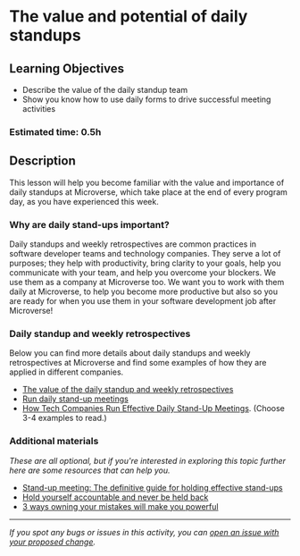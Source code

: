 # The value and potential of daily standups

## Learning Objectives

- Describe the value of the daily standup team
- Show you know how to use daily forms to drive successful meeting activities

### Estimated time: 0.5h

## Description

This lesson will help you become familiar with the value and importance of daily standups at Microverse, which take place at the end of every program day, as you have experienced this week.

### Why are daily stand-ups important?

Daily standups and weekly retrospectives are common practices in software developer teams and technology companies. They serve a lot of purposes; they help with productivity, bring clarity to your goals, help you communicate with your team, and help you overcome your blockers. We use them as a company at Microverse too. We want you to work with them daily at Microverse, to help you become more productive but also so you are ready for when you use them in your software development job after Microverse!

### Daily standup and weekly retrospectives

Below you can find more details about daily standups and weekly retrospectives at Microverse and find some examples of how they are applied in different companies.

- [The value of the daily standup and weekly retrospectives](daily-stand-ups-and-weekly-retrospectives.md)
- [Run daily stand-up meetings](https://www.ibm.com/garage/method/practices/culture/practice_daily_standup/)
- [How Tech Companies Run Effective Daily Stand-Up Meetings](https://builtin.com/software-engineering-perspectives/daily-stand-up-meetings). (Choose 3-4 examples to read.)

### Additional materials

*These are all optional, but if you're interested in exploring this topic further here are some resources that can help you.*

- [Stand-up meeting: The definitive guide for holding effective stand-ups](https://kanbanize.com/blog/running-a-better-stand-up-meeting/)
- [Hold yourself accountable and never be held back](https://www.ted.com/talks/janyssa_berrios_hold_yourself_accountable_and_never_be_held_back)
- [3 ways owning your mistakes will make you powerful](http://entrepreneur.com/article/232417)



------

_If you spot any bugs or issues in this activity, you can [open an issue with your proposed change](https://github.com/microverseinc/curriculum-transversal-skills/blob/main/git-github/articles/open_issue.md)._
